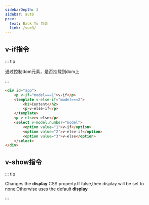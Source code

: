 ```yaml
---
sidebarDepth: 3
sidebar: auto
prev:
  text: Back To 目录
  link: /vue3/
---
```




## v-if指令

::: tip

通过控制dom元素，是否挂载到dom上

:::

```html {3-6}
<div id="app">
    <p v-if="model===1">v-if</p>
    <template v-else-if="model===2">
        <h2>Content</h2>
        <p>v-else-if</p>
    </template>
    <p v-else>v-else</p>
    <select v-model.number="model">
        <option value="1">v-if</option>
        <option value="2">v-else-if</option>
        <option value="3">v-else</option>
    </select>
</div>
```

<common-codepen-snippet title="condition rendering" slug="GRMJdba"/> 

## v-show指令

::: tip

Changes the **display** CSS property.If false,then display will be set to none.Otherwise uses the default **display**

:::